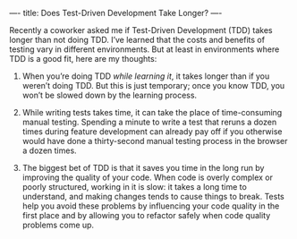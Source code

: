 —-
title: Does Test-Driven Development Take Longer?
—-

Recently a coworker asked me if Test-Driven Development (TDD) takes longer than not doing TDD. I’ve learned that the costs and benefits of testing vary in different environments. But at least in environments where TDD is a good fit, here are my thoughts:

1. When you’re doing TDD *while learning it*, it takes longer than if you weren’t doing TDD. But this is just temporary; once you know TDD, you won’t be slowed down by the learning process.

2. While writing tests takes time, it can take the place of time-consuming manual testing. Spending a minute to write a test that reruns a dozen times during feature development can already pay off if you otherwise would have done a thirty-second manual testing process in the browser a dozen times.

3. The biggest bet of TDD is that it saves you time in the long run by improving the quality of your code. When code is overly complex or poorly structured, working in it is slow: it takes a long time to understand, and making changes tends to cause things to break. Tests help you avoid these problems by influencing your code quality in the first place and by allowing you to refactor safely when code quality problems come up.
